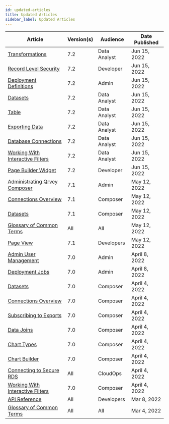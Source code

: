 ```yaml
---
id: updated-articles
title: Updated Articles
sidebar_label: Updated Articles
---
```

<div style={{textAlign: "justify"}}>

| **Article** | **Version(s)** |**Audience**|  **Date Published** |
| --- | --- | --- |--- |
|<a href="/docs/ui-docs/datasets/transformations" target="_blank">Transformations</a>|7.2|Data Analyst| Jun 15, 2022
|<a href="/docs/admin/record-level-security" target="_blank">Record Level Security</a>|7.2|Developer| Jun 15, 2022|
|<a href="/docs/admin/content-deployment/definitions" target="_blank">Deployment Definitions</a>|7.2|Admin| Jun 15, 2022|
|[Datasets](../../datasets/datasets.md)|7.2|Data Analyst| Jun 15, 2022|
|<a href="/docs/ui-docs/dataviews/chart-types/table" target="_blank">Table</a>|7.2|Data Analyst| Jun 15, 2022|
|<a href="/docs/ui-docs/dataviews/exporting" target="_blank">Exporting Data</a>|7.2|Data Analyst| Jun 15, 2022|
|<a href="/docs/ui-docs/datasets/databases" target="_blank">Database Connections</a>|7.2|Data Analyst| Jun 15, 2022|
|[Working With Interactive Filters](../filtering-data/working-with-filters.md)|7.2|Data Analyst| Jun 15, 2022|
|<a href="/docs/ui-docs/builders/pages" target="_blank">Page Builder Widget</a>|7.2|Developer| Jun 15, 2022|
|<a href="/docs/admin/admin-sections-platform" target="_blank">Administrating Qrvey Composer</a>|7.1|Admin| May 12, 2022|
|<a href="/docs/ui-docs/datasets/connectors" target="_blank">Connections Overview</a>|7.1|Composer| May 12, 2022|
|[Datasets](../../datasets/datasets.md)|7.1|Composer|May 12, 2022|
|<a href="/docs/get-started/glossary" target="_blank">Glossary of Common Terms</a>|All|All| May 12, 2022|
|<a href="/docs/embedding/widgets/app-building/widget-page-view" target="_blank">Page View</a>|7.1|Developers|May 12, 2022|
|<a href="/docs/admin/admin-managing-users" target="_blank">Admin User Management</a>|7.0|Admin|April 8, 2022|
|<a href="/docs/admin/content-deployment/jobs" target="_blank">Deployment Jobs</a>|7.0|Admin| April 8, 2022|
|[Datasets](../../datasets/datasets.md)|7.0|Composer| April 4, 2022||
|<a href="/docs/ui-docs/datasets/connectors" target="_blank">Connections Overview</a>|7.0|Composer| April 4, 2022|
|[Subscribing to Exports](../subscriptions/subscribing-exports.md)|7.0|Composer| April 4, 2022|
|<a href="/docs/ui-docs/datasets/joins" target="_blank">Data Joins</a>|7.0|Composer| April 4, 2022|
|<a href="/docs/ui-docs/dataviews/chart-types" target="_blank">Chart Types</a>|7.0|Composer| April 4, 2022|
|<a href="/docs/ui-docs/dataviews/chart-builder" target="_blank">Chart Builder</a>|7.0|Composer| April 4, 2022|
|<a href="/docs/aws/connect-to-instance" target="_blank">Connecting to Secure RDS</a>|All| CloudOps| April 4, 2022|
|[Working With Interactive Filters](../filtering-data/working-with-filters.md)|7.0| Composer| April 4, 2022|
|<a href="https://tinyurl.com/atuznk6u" target="_blank">API Reference</a>|All|Developers|Mar 8, 2022|
|<a href="/docs/get-started/glossary" target="_blank">Glossary of Common Terms</a>|All|All|Mar 4, 2022|



</div>
